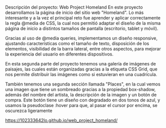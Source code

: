 Descripción del proyecto: Web Project Homeland
En este proyecto desarrollamos la página de inicio del sitio web "Homeland".
Lo más interesante y a la vez el principal reto fue aprender y aplicar correctamente la regla @media de CSS, la cual nos permitió adaptar el diseño de la misma página de inicio a distintos tamaños de pantalla (escritorio, tablet y móvil).

Gracias al uso de @media queries, implementamos un diseño responsive, ajustando características como el tamaño de texto, disposición de los elementos, visibilidad de la barra lateral, entre otros aspectos, para mejorar la experiencia del usuario en diferentes dispositivos.

En esta segunda parte del proyecto tenemos una galería de imágenes de paisajes, las cuales están organizadas gracias a la etiqueta CSS Grid, que nos permite distribuir las imágenes como si estuvieran en una cuadrícula.

También tenemos una segunda sección llamada "Places", en la cual vemos una imagen que tiene un sombreado gracias a la propiedad box-shadow, además del nombre del artista, la descripción de la imagen y un botón de compra.
Este botón tiene un diseño con degradado en dos tonos de azul, y usamos la pseudoclase :hover para que, al pasar el cursor por encima, se oscurezca ligeramente

https://102333642lo.github.io/web_project_homeland/

